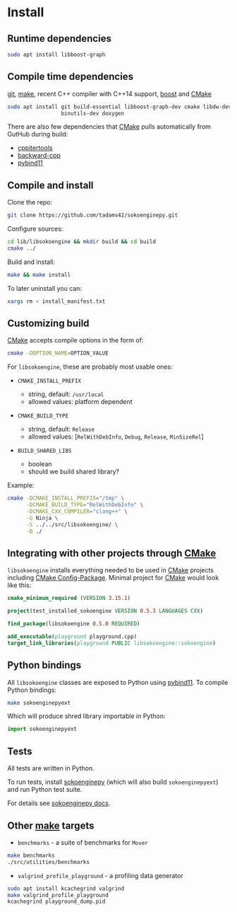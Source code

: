 # Install

## Runtime dependencies

~~~sh
sudo apt install libboost-graph
~~~

## Compile time dependencies

[git], [make], recent C++ compiler with C++14 support, [boost] and [CMake]

~~~sh
sudo apt install git build-essential libboost-graph-dev cmake libdw-dev \
                 binutils-dev doxygen
~~~

There are also few dependencies that [CMake] pulls automatically from GutHub during
build:

- [cppitertools]
- [backward-cpp]
- [pybind11]

## Compile and install

Clone the repo:

~~~sh
git clone https://github.com/tadams42/sokoenginepy.git
~~~

Configure sources:

~~~sh
cd lib/libsokoengine && mkdir build && cd build
cmake ../
~~~

Build and install:

~~~sh
make && make install
~~~

To later uninstall you can:

~~~sh
xargs rm < install_manifest.txt
~~~

## Customizing build

[CMake] accepts compile options in the form of:

~~~sh
cmake -DOPTION_NAME=OPTION_VALUE
~~~

For `libsokoengine`, these are probably most usable ones:

- `CMAKE_INSTALL_PREFIX`
  - string, default: `/usr/local`
  - allowed values: platform dependent

- `CMAKE_BUILD_TYPE`
  - string, default: `Release`
  - allowed values: [`RelWithDebInfo`, `Debug`, `Release`, `MinSizeRel`]

- `BUILD_SHARED_LIBS`
  - boolean
  - should we build shared library?

Example:

~~~sh
cmake -DCMAKE_INSTALL_PREFIX="/tmp" \
      -DCMAKE_BUILD_TYPE="RelWithDebInfo" \
      -DCMAKE_CXX_COMPILER="clang++" \
      -G Ninja \
      -S ../../src/libsokoengine/ \
      -B ./
~~~

## Integrating with other projects through [CMake]

`libsokoengine` installs everything needed to be used in [CMake] projects including
[CMake Config-Package]. Minimal project for [CMake] would look like this:

~~~cmake
cmake_minimum_required (VERSION 3.15.1)

project(test_installed_sokoengine VERSION 0.5.3 LANGUAGES CXX)

find_package(libsokoengine 0.5.0 REQUIRED)

add_executable(playground playground.cpp)
target_link_libraries(playground PUBLIC libsokoengine::sokoengine)
~~~

## Python bindings

All `libsokoengine` classes are exposed to Python using [pybind11]. To compile
Python bindings:

~~~sh
make sokoenginepyext
~~~

Which will produce shred library importable in Python:

~~~python
import sokoenginepyext
~~~

## Tests

All tests are written in Python.

To run tests, install [sokoenginepy] (which will also build `sokoenginepyext`)
and run Python test suite.

For details see [sokoenginepy docs].

## Other [make] targets

- `benchmarks` - a suite of benchmarks for `Mover`

~~~sh
make benchmarks
./src/utilities/benchmarks
~~~

- `valgrind_profile_playground` - a profiling data generator

~~~sh
sudo apt install kcachegrind valgrind
make valgrind_profile_playground
kcachegrind playground_dump.pid
~~~

[C++ symbols wrapup]:http://www.eyrie.org/~eagle/journal/2012-02/001.html
[git]:http://git-scm.com/
[gcc]:http://gcc.gnu.org/
[clang]:http://clang.llvm.org/
[CMake]:http://www.cmake.org
[boost]:http://www.boost.org/
[make]:http://www.gnu.org/software/make/
[Doxygen]:http://www.doxygen.org/
[Graphviz]:http://www.graphviz.org
[CMake Config-Package]:https://cmake.org/cmake/help/latest/manual/cmake-packages.7.html#using-packages
[pybind11]:http://pybind11.readthedocs.io/en/stable/index.html
[cppitertools]:https://github.com/ryanhaining/cppitertools
[backward-cpp]:https://github.com/bombela/backward-cpp
[sokoenginepy]:https://github.com/tadams42/sokoenginepy
[sokoenginepy docs]:http://sokoenginepy.readthedocs.io/en/latest/
